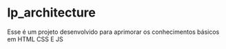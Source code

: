 # lp_architecture
Esse é um projeto desenvolvido para aprimorar os conhecimentos básicos em HTML CSS E JS
